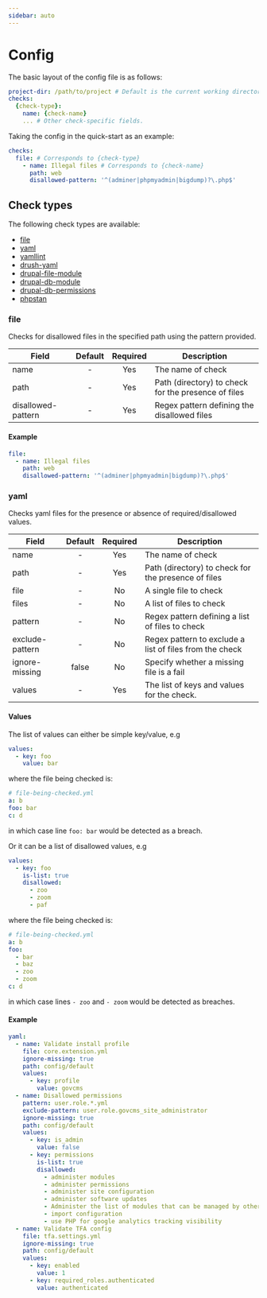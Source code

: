 ```yaml
---
sidebar: auto
---
```


# Config

The basic layout of the config file is as follows:
```yaml
project-dir: /path/to/project # Default is the current working directory
checks:
  {check-type}:
    name: {check-name}
    ... # Other check-specific fields.
```

Taking the config in the quick-start as an example:
```yaml
checks:
  file: # Corresponds to {check-type}
    - name: Illegal files # Corresponds to {check-name}
      path: web
      disallowed-pattern: '^(adminer|phpmyadmin|bigdump)?\.php$'
```

## Check types

The following check types are available:

- [file](#file)
- [yaml](#yaml)
- [yamllint](#yamllint)
- [drush-yaml](#drush-yaml)
- [drupal-file-module](#drupal-file-module)
- [drupal-db-module](#drupal-db-module)
- [drupal-db-permissions](#drupal-db-permissions)
- [phpstan](#phpstan)

### file
Checks for disallowed files in the specified path using the pattern provided.

| Field              | Default | Required | Description                                         |
| ------------------ | :-----: | :------: | --------------------------------------------------- |
| name               |    -    |   Yes    | The name of check                                   |
| path               |    -    |   Yes    | Path (directory) to check for the presence of files |
| disallowed-pattern |    -    |   Yes    | Regex pattern defining the disallowed files         |

#### Example
```yaml
file:
  - name: Illegal files
    path: web
    disallowed-pattern: '^(adminer|phpmyadmin|bigdump)?\.php$'
```

### yaml
Checks yaml files for the presence or absence of required/disallowed values.

| Field           | Default | Required | Description                                             |
| --------------- | :-----: | :------: | ------------------------------------------------------- |
| name            |    -    |   Yes    | The name of check                                       |
| path            |    -    |   Yes    | Path (directory) to check for the presence of files     |
| file            |    -    |    No    | A single file to check                                  |
| files           |    -    |    No    | A list of files to check                                |
| pattern         |    -    |    No    | Regex pattern defining a list of files to check         |
| exclude-pattern |    -    |    No    | Regex pattern to exclude a list of files from the check |
| ignore-missing  |  false  |    No    | Specify whether a missing file is a fail                |
| values          |    -    |   Yes    | The list of keys and values for the check.              |


#### Values
The list of values can either be simple key/value, e.g
```yaml
values:
  - key: foo
    value: bar
```
where the file being checked is:
```yaml
# file-being-checked.yml
a: b
foo: bar
c: d
```
in which case line `foo: bar` would be detected as a breach.

Or it can be a list of disallowed values, e.g
```yaml
values:
  - key: foo
    is-list: true
    disallowed:
      - zoo
      - zoom
      - paf
```
where the file being checked is:

```yaml
# file-being-checked.yml
a: b
foo:
  - bar
  - baz
  - zoo
  - zoom
c: d
```
in which case lines `- zoo` and `- zoom` would be detected as breaches.

#### Example
```yaml
yaml:
  - name: Validate install profile
    file: core.extension.yml
    ignore-missing: true
    path: config/default
    values:
      - key: profile
        value: govcms
  - name: Disallowed permissions
    pattern: user.role.*.yml
    exclude-pattern: user.role.govcms_site_administrator
    ignore-missing: true
    path: config/default
    values:
      - key: is_admin
        value: false
      - key: permissions
        is-list: true
        disallowed:
          - administer modules
          - administer permissions
          - administer site configuration
          - administer software updates
          - Administer the list of modules that can be managed by others
          - import configuration
          - use PHP for google analytics tracking visibility
  - name: Validate TFA config
    file: tfa.settings.yml
    ignore-missing: true
    path: config/default
    values:
      - key: enabled
        value: 1
      - key: required_roles.authenticated
        value: authenticated
```
